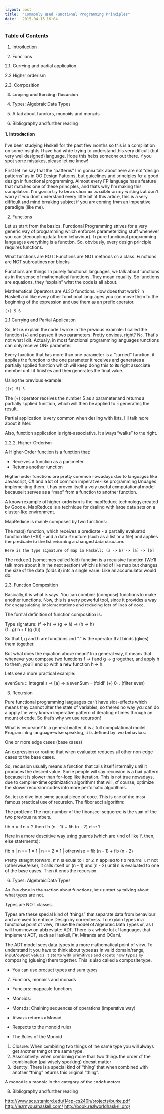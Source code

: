 ```yaml
---
layout: post
title:  "Commonly used Functional Programming Principles"
date:   2015-04-15 16:04
---
```


     
### Table of Contents

1. Introduction

2. Functions

2.1. Currying and partial application

2.2 Higher orderism

2.3. Composition

3. Looping and Iterating: Recursion

4. Types: Algebraic Data Types

5. A tad about functors, monoids and monads
     
6. Bibliography and further reading



#### 1. Introduction

I've been studying Haskell for the past few months so this is a compilation on some insights I have had while trying to understand this very dificult (but very well designed) language. Hope this helps someone out there. If you spot some mistakes, please let me know!

First let me say that the “patterns” I'm gonna talk about here are not “design patterns” as in OO Design Patterns, but guidelines and principles for a good design in functional programming. Almost every FP language has a feature that matches one of these principles, and thats why I'm making this compilation. I'm gonna try to be as clear as possible on my writing but don't worry if you dont understand every little bit of this article, this is a very difficult and mind breaking subject if you are coming from an imperative paradigm (like me).

2. Functions

Let us start from the basics. Functional Programming strives for a very generic way of programming which enforces parameterizing stuff whenever you can (decoupling data from behaviour).
In pure functional programming languages everything is a function. So, obviously, every design principle requires functions.

What functions are NOT:
    Functions are NOT methods on a class.
    Functions are NOT subroutines nor blocks.

Functions are things. In purely functional languages, we talk about functions as in the sense of mathematical functions. They mean equality. So functions are equations, they “explain” what the code is all about.

Mathematical Operators are ALSO functions. How does that work? In Haskell and like every other functional languages you can move them to the beginning of the expression and use them as an prefix operator.
    
    (+) 5 6


2.1 Currying and Partial Application

So, let us explain the code I wrote in the previous example:
I called the function (+) and passed it two parameters. Pretty obvious, right? No. That's not what I dit. Actually, in most functional programming languages functions can only receive ONE parameter.

Every function that has more than one parameter is a  “curried” function, it applies the function to the one parameter it receives and generates a partially applied function which will keep doing this to its right associate member until it finishes and then generates the final value.

Using the previous example:

    ((+) 5) 6

The (+) operator receives the number 5 as a parameter and returns a partially applied function, which will then be applied to 5 generating the result.

Partial application is very common when dealing with lists. I'll talk more about it later.

Also, function application is right-associative. It always “walks” to the right.


2.2.2. Higher-Orderism

A Higher-Order function is a function that:

* Receives a function as a parameter
* Returns another function

Higher-order functions are pretty common nowadays due to languages like Javascript, C# and a lot of common imperative-like programming lanuages implementing them. It has proven itself a very useful computational model because it serves as a “map” from a function to another function. 

A known example of higher-orderism is the mapReduce technology created by Google. MapReduce is a technique for dealing with large data sets on a cluster-like environment.

MapReduce is mainly composed by two functions:

The map() function, which receives a predicate - a partially evaluated function like (+10) - and a data structure (such as a list or a file) and applies the predicate to the list returning a changed data structure.
    
    Here is the type signature of map in Haskell: (a -> b) -> [a] -> [b]

The reduce() (sometimes called fold) function is a recursive function (We’ll talk more about it in the next section) which is kind of like map but changes the size of the data (folds it) into a single value. Like an accumulator would do.

2.3. Function Composition

Basically, it is what is says. You can combine (compose) functions to make another functions. Now, this is a very powerful tool, since it provides a way for encapsulating implementations and reducing lots of lines of code.

The formal definition of function composition is:

Type signature: (f -> h) -> (g -> h) -> (h -> h)    
    (f . g) h = f (g (h))


So that f, g and h are functions and “.” is the operator that binds (glues) them together.

But what does the equation above mean? In a general way, it means that: whenever you compose two functions f -> f and g -> g together, and apply h to them, you’ll end up with a new function h -> h.


Lets see a more practical example:

evenSum :: Integral a => [a] -> a
evenSum = (foldl' (+) 0) . (filter even)

3. Recursion

Pure functional programming languages can’t have side-effects which means they cannot alter the state of variables, so there’s no way you can do a apply the very known imperative pattern of iterating n times through an mount of code. So that’s why we use recursion!

What is recursion? In a general matter, it is a full computational model. Programming language-wise speaking, it is defined by two behaviors:

One or more edge cases (base cases)

An expression or routine that when evaluated reduces all other non-edge cases to the base cases.

So, recursion usually means a function that calls itself internally until it produces the desired value. Some people will say recursion is a bad pattern because it is slower than for-loop like iteration. This is not true nowadays, due to compiler-time optimization algorithms that will, of course, optimize the slower recursion codes into more perfomatic algorithms.

So, let us dive into some actual piece of code. This is one of the most famous practical use of recursion. The fibonacci algorithm:

The problem: The next number of the fibonacci sequence is the sum of the two previous numbers.

fib n = if n > 2 then fib (n - 1) + fib (n - 2) else 1

Here in a more descritive way using guards (which are kind of like if, then, else statements):

fib n | n == 1 = 1
       | n == 2 = 1
       | otherwise = fib (n - 1) + fib (n - 2)

Pretty straight forward. If n is equal to 1 or 2, n applied to fib returns 1. If not (otherwise/else), it calls itself on (n - 1) and (n - 2) until n is evaluated to one of the base cases. Then it ends the recursion.

6. Types: Algebraic Data Types

As I've done in the section about functions, let us start by talking about what types are not. 

Types are NOT classes.

Types are these special kind of “things” that separate data from behaviour and are used to enforce Design by correctness. To explain types in a functional point of view, I’ll use the model of Algebraic Data Types or, as I will from now on abbreviate: ADT. There is a whole lot of languages that implement ADT, such as Haskell, F#, Miranda and OCaml.

The ADT model sees data types in a more mathematical point of view. To understand it you have to think about types as in valid domain/range, input/output values. It starts with primitives and create new types by composing (glueing) them together. This is also called a composite type.

- You can use product types and sum types


7. Functors, monoids and monads

- Functors: mappable functions

- Monoids:

- Monads: Chaining sequences of operations (imperative way)
- Always returns a Monad
- Respects to the monoid rules

- The Rules of the Monoid

1. Closure: When combining two things of the same type you will always get another thing of the same type.
2. Associativity: when combining more than two things the order of the combination (pairwisely speaking) doesnt matter
3. Identity: There is a special kind of “thing” that when combined with another “thing” returns this
original “thing”.

A monad is a monoid in the category of the endofunctors.


8. Bibliography and further reading

http://www.scs.stanford.edu/14sp-cs240h/projects/burke.pdf
http://learnyouahaskell.com/
http://book.realworldhaskell.org/


